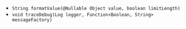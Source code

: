 
- `String formatValue(@Nullable Object value, boolean limitLength)`
- `void traceDebug(Log logger, Function<Boolean, String> messageFactory)`
